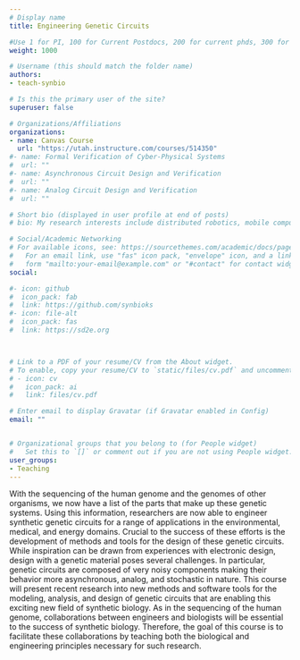 ```yaml
---
# Display name
title: Engineering Genetic Circuits

#Use 1 for PI, 100 for Current Postdocs, 200 for current phds, 300 for current masters, 400 for current undergrads, 800 for alum postdocs, 810 for alum phds, 820 for alum masters, and 830 for alum undergrads
weight: 1000

# Username (this should match the folder name)
authors:
- teach-synbio

# Is this the primary user of the site?
superuser: false

# Organizations/Affiliations
organizations:
- name: Canvas Course
  url: "https://utah.instructure.com/courses/514350"
#- name: Formal Verification of Cyber-Physical Systems
#  url: ""
#- name: Asynchronous Circuit Design and Verification
#  url: ""
#- name: Analog Circuit Design and Verification
#  url: ""

# Short bio (displayed in user profile at end of posts)
# bio: My research interests include distributed robotics, mobile computing and programmable matter.

# Social/Academic Networking
# For available icons, see: https://sourcethemes.com/academic/docs/page-builder/#icons
#   For an email link, use "fas" icon pack, "envelope" icon, and a link in the
#   form "mailto:your-email@example.com" or "#contact" for contact widget.
social:

#- icon: github
#  icon_pack: fab
#  link: https://github.com/synbioks
#- icon: file-alt
#  icon_pack: fas
#  link: https://sd2e.org



# Link to a PDF of your resume/CV from the About widget.
# To enable, copy your resume/CV to `static/files/cv.pdf` and uncomment the lines below.
# - icon: cv
#   icon_pack: ai
#   link: files/cv.pdf

# Enter email to display Gravatar (if Gravatar enabled in Config)
email: ""


# Organizational groups that you belong to (for People widget)
#   Set this to `[]` or comment out if you are not using People widget.
user_groups:
- Teaching
---
```


With the sequencing of the human genome and the genomes of other organisms, we now have a list of the parts that make up these genetic systems.  Using this information, researchers are now able to engineer synthetic genetic circuits for a range of applications in the environmental, medical, and energy domains.  Crucial to the success of these efforts is the development of methods and tools for the design of these genetic circuits.  While inspiration can be drawn from experiences with electronic design, design with a genetic material poses several challenges.  In particular, genetic circuits are composed of very noisy components making their behavior more asynchronous, analog, and stochastic in nature.  This course will present recent research into new methods and software tools for the modeling, analysis, and design of genetic circuits that are enabling this exciting new field of synthetic biology.  As in the sequencing of the human genome, collaborations between engineers and biologists will be essential to the success of synthetic biology. Therefore, the goal of this course is to facilitate these collaborations by teaching both the biological and engineering principles necessary for such research.